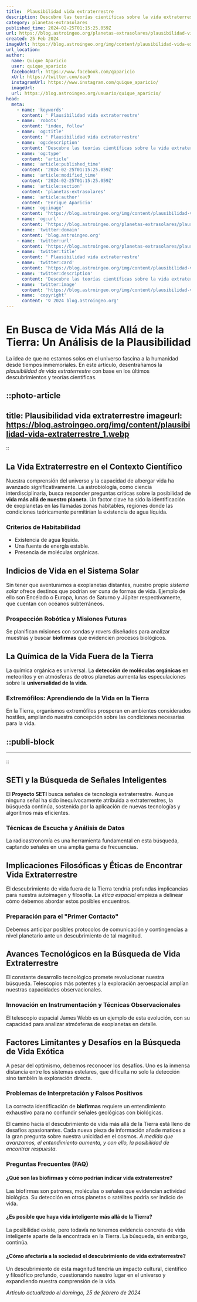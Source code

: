 ```yaml
---
title:  Plausibilidad vida extraterrestre
description: Descubre las teorías científicas sobre la vida extraterrestre y por qué podría ser más que una posibilidad. Explora con nosotros el universo.
category: planetas-extrasolares
published_time: 2024-02-25T01:15:25.059Z
url: https://blog.astroingeo.org/planetas-extrasolares/plausibilidad-vida-extraterrestre
created: 25 Feb 2024
imageUrl: https://blog.astroingeo.org/img/content/plausibilidad-vida-extraterrestre_1.webp
url_location:
author:
  name: Quique Aparicio
  user: quique_aparicio
  facebookUrl: https://www.facebook.com/qaparicio
  xUrl: https://twitter.com/eac9
  instagramUrl: https://www.instagram.com/quique_aparicio/
  imageUrl: 
  url: https://blog.astroingeo.org/usuario/quique_aparicio/
head:
  meta:
    - name: 'keywords'
      content: ' Plausibilidad vida extraterrestre'
    - name: 'robots'
      content: 'index, follow'
    - name: 'og:title'
      content: ' Plausibilidad vida extraterrestre'
    - name: 'og:description'
      content: 'Descubre las teorías científicas sobre la vida extraterrestre y por qué podría ser más que una posibilidad. Explora con nosotros el universo.'
    - name: 'og:type'
      content: 'article'
    - name: 'article:published_time'
      content: '2024-02-25T01:15:25.059Z'
    - name: 'article:modified_time'
      content: '2024-02-25T01:15:25.059Z'
    - name: 'article:section'
      content: 'planetas-extrasolares'
    - name: 'article:author'
      content: 'Enrique Aparicio'
    - name: 'og:image'
      content: 'https://blog.astroingeo.org/img/content/plausibilidad-vida-extraterrestre_1.webp'
    - name: 'og:url'
      content: 'https://blog.astroingeo.org/planetas-extrasolares/plausibilidad-vida-extraterrestre'
    - name: 'twitter:domain'
      content: 'blog.astroingeo.org'
    - name: 'twitter:url'
      content: 'https://blog.astroingeo.org/planetas-extrasolares/plausibilidad-vida-extraterrestre'
    - name: 'twitter:title'
      content: ' Plausibilidad vida extraterrestre'
    - name: 'twitter:card'
      content: 'https://blog.astroingeo.org/img/content/plausibilidad-vida-extraterrestre_1.webp'
    - name: 'twitter:description'
      content: 'Descubre las teorías científicas sobre la vida extraterrestre y por qué podría ser más que una posibilidad. Explora con nosotros el universo.'
    - name: 'twitter:image'
      content: 'https://blog.astroingeo.org/img/content/plausibilidad-vida-extraterrestre_1.webp'
    - name: 'copyright'
      content: '© 2024 blog.astroingeo.org'
---
```

# En Busca de Vida Más Allá de la Tierra: Un Análisis de la Plausibilidad

La idea de que no estamos solos en el universo fascina a la humanidad desde tiempos inmemoriales. En este artículo, desentrañamos la *plausibilidad de vida extraterrestre* con base en los últimos descubrimientos y teorías científicas.


::photo-article
---
title:  Plausibilidad vida extraterrestre
imageurl: https://blog.astroingeo.org/img/content/plausibilidad-vida-extraterrestre_1.webp
---
::



## La Vida Extraterrestre en el Contexto Científico

Nuestra comprensión del universo y la capacidad de albergar vida ha avanzado significativamente. La astrobiología, como ciencia interdisciplinaria, busca responder preguntas críticas sobre la posibilidad de **vida más allá de nuestro planeta**. Un factor clave ha sido la identificación de exoplanetas en las llamadas zonas habitables, regiones donde las condiciones teóricamente permitirían la existencia de agua líquida.

### Criterios de Habitabilidad

- Existencia de agua líquida.
- Una fuente de energía estable.
- Presencia de moléculas orgánicas.

## Indicios de Vida en el Sistema Solar

Sin tener que aventurarnos a exoplanetas distantes, nuestro propio *sistema solar* ofrece destinos que podrían ser cuna de formas de vida. Ejemplo de ello son Encélado o Europa, lunas de Saturno y Júpiter respectivamente, que cuentan con océanos subterráneos.

### Prospección Robótica y Misiones Futuras

Se planifican misiones con sondas y rovers diseñados para analizar muestras y buscar **biofirmas** que evidencien procesos biológicos.

## La Química de la Vida Fuera de la Tierra

La química orgánica es universal. La **detección de moléculas orgánicas** en meteoritos y en atmósferas de otros planetas aumenta las especulaciones sobre la **universalidad de la vida**. 

### Extremófilos: Aprendiendo de la Vida en la Tierra

En la Tierra, organismos extremófilos prosperan en ambientes considerados hostiles, ampliando nuestra concepción sobre las condiciones necesarias para la vida.


  ::publi-block
  ---
  ---
  ::
  
  

## SETI y la Búsqueda de Señales Inteligentes

El **Proyecto SETI** busca señales de tecnología extraterrestre. Aunque ninguna señal ha sido inequívocamente atribuida a extraterrestres, la búsqueda continúa, sostenida por la aplicación de nuevas tecnologías y algoritmos más eficientes.

### Técnicas de Escucha y Análisis de Datos

La radioastronomía es una herramienta fundamental en esta búsqueda, captando señales en una amplia gama de frecuencias.

## Implicaciones Filosóficas y Éticas de Encontrar Vida Extraterrestre

El descubrimiento de vida fuera de la Tierra tendría profundas implicancias para nuestra autoimagen y filosofía. La *ética espacial* empieza a delinear cómo debemos abordar estos posibles encuentros.

### Preparación para el "Primer Contacto"

Debemos anticipar posibles protocolos de comunicación y contingencias a nivel planetario ante un descubrimiento de tal magnitud.

## Avances Tecnológicos en la Búsqueda de Vida Extraterrestre

El constante desarrollo tecnológico promete revolucionar nuestra búsqueda. Telescopios más potentes y la exploración aeroespacial amplían nuestras capacidades observacionales.

### Innovación en Instrumentación y Técnicas Observacionales

El telescopio espacial James Webb es un ejemplo de esta evolución, con su capacidad para analizar atmósferas de exoplanetas en detalle.

## Factores Limitantes y Desafíos en la Búsqueda de Vida Exótica

A pesar del optimismo, debemos reconocer los desafíos. Uno es la inmensa distancia entre los sistemas estelares, que dificulta no solo la detección sino también la exploración directa.

### Problemas de Interpretación y Falsos Positivos

La correcta identificación de **biofirmas** requiere un entendimiento exhaustivo para no confundir señales geológicas con biológicas.

El camino hacia el descubrimiento de vida más allá de la Tierra está lleno de desafíos apasionantes. Cada nueva pieza de información añade matices a la gran pregunta sobre nuestra unicidad en el cosmos. *A medida que avanzamos, el entendimiento aumenta, y con ello, la posibilidad de encontrar respuesta*.

### Preguntas Frecuentes (FAQ)

#### ¿Qué son las biofirmas y cómo podrían indicar vida extraterrestre?
Las biofirmas son patrones, moléculas o señales que evidencian actividad biológica. Su detección en otros planetas o satélites podría ser indicio de vida.

#### ¿Es posible que haya vida inteligente más allá de la Tierra?
La posibilidad existe, pero todavía no tenemos evidencia concreta de vida inteligente aparte de la encontrada en la Tierra. La búsqueda, sin embargo, continúa.

#### ¿Cómo afectaría a la sociedad el descubrimiento de vida extraterrestre?
Un descubrimiento de esta magnitud tendría un impacto cultural, científico y filosófico profundo, cuestionando nuestro lugar en el universo y expandiendo nuestra comprensión de la vida.

_Artículo actualizado el domingo, 25 de febrero de 2024_